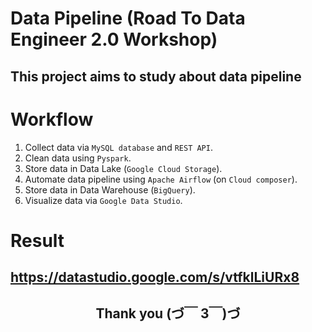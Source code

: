 # Data Pipeline (Road To Data Engineer 2.0 Workshop)
## This project aims to study about data pipeline

# Workflow
1. Collect data via `MySQL database` and `REST API`.
2. Clean data using `Pyspark`.
3. Store data in Data Lake (`Google Cloud Storage`). 
4. Automate data pipeline using `Apache Airflow` (on `Cloud composer`).
5. Store data in Data Warehouse (`BigQuery`).
6. Visualize data via `Google Data Studio`.
# Result
<a href="https://datastudio.google.com/s/vtfklLiURx8" target="_blank">https://datastudio.google.com/s/vtfklLiURx8</a>
---
<h2><div align="center">Thank you (づ￣ 3￣)づ</div></h2>
